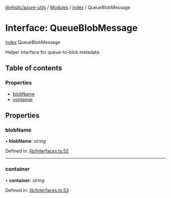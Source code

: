 [@nhsllc/azure-utils](../README.md) / [Modules](../modules.md) / [index](../modules/index.md) / QueueBlobMessage

# Interface: QueueBlobMessage

[index](../modules/index.md).QueueBlobMessage

Helper interface for queue-to-blob metadata.

## Table of contents

### Properties

- [blobName](index.queueblobmessage.md#blobname)
- [container](index.queueblobmessage.md#container)

## Properties

### blobName

• **blobName**: *string*

Defined in: [lib/Interfaces.ts:52](https://github.com/nhsllc/azure-utils/blob/183635e/lib/Interfaces.ts#L52)

___

### container

• **container**: *string*

Defined in: [lib/Interfaces.ts:53](https://github.com/nhsllc/azure-utils/blob/183635e/lib/Interfaces.ts#L53)
